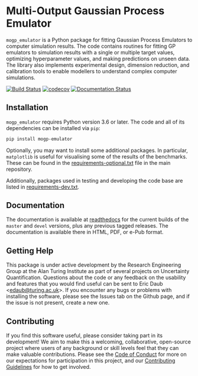 # Multi-Output Gaussian Process Emulator

`mogp_emulator` is a Python package for fitting Gaussian Process Emulators to computer simulation results.
The code contains routines for fitting GP emulators to simulation results with a single or multiple target
values, optimizing hyperparameter values, and making predictions on unseen data. The library also implements
experimental design, dimension reduction, and calibration tools to enable modellers to understand complex
computer simulations.

[![Build Status](https://travis-ci.com/alan-turing-institute/mogp-emulator.svg?branch=master)](https://travis-ci.com/alan-turing-institute/mogp-emulator)
[![codecov](https://codecov.io/gh/alan-turing-institute/mogp-emulator/branch/master/graph/badge.svg)](https://codecov.io/gh/alan-turing-institute/mogp-emulator)
[![Documentation Status](https://readthedocs.org/projects/mogp-emulator/badge/?version=latest)](https://mogp-emulator.readthedocs.io/en/latest/?badge=latest)

## Installation

`mogp_emulator` requires Python version 3.6 or later. The code and all of its dependencies can be
installed via `pip`:

```bash
pip install mogp-emulator
```

Optionally, you may want to install some additional packages. In particular, `matplotlib` is useful for
visualising some of the results of the benchmarks. These can be found in the
[requirements-optional.txt](requirements-optional.txt) file in the main repository.

Additionally, packages used in testing and developing the code base are listed in
[requirements-dev.txt](requirements-dev.txt).

## Documentation

The documentation is available at [readthedocs](https://mogp-emulator.readthedocs.io) for the current
builds of the `master` and `devel` versions, plus any previous tagged releases. The documentation
is available there in HTML, PDF, or e-Pub format.

## Getting Help

This package is under active development by the Research Engineering Group at the Alan Turing Institute
as part of several projects on Uncertainty Quantification. Questions about the code or any feedback on
the usability and features that you would find useful can be sent to Eric Daub
<[edaub@turing.ac.uk](mailto:edaub@turing.ac.uk)>. If you encounter any bugs or problems with installing
the software, please see the Issues tab on the Github page, and if the issue is not present, create a new one.

## Contributing

If you find this software useful, please consider taking part in its development! We aim to make
this a welcoming, collaborative, open-source project where users of any background or skill levels feel that they
can make valuable contributions. Please see the [Code of Conduct](CODE_OF_CONDUCT.md) for more on our
expectations for participation in this project, and our [Contributing Guidelines](CONTRIBUTING.md)
for how to get involved.